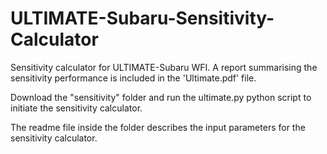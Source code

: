 # ULTIMATE-Subaru-Sensitivity-Calculator

Sensitivity calculator for ULTIMATE-Subaru WFI. A report summarising the sensitivity performance is included in the 'Ultimate.pdf' file.

Download the "sensitivity" folder and run the ultimate.py python script to initiate the sensitivity calculator.

The readme file inside the folder describes the input parameters for the sensitivity calculator.
